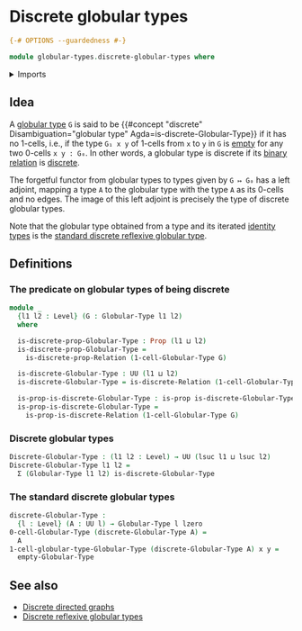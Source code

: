 # Discrete globular types

```agda
{-# OPTIONS --guardedness #-}

module globular-types.discrete-globular-types where
```

<details><summary>Imports</summary>

```agda
open import foundation.dependent-pair-types
open import foundation.discrete-binary-relations
open import foundation.propositions
open import foundation.universe-levels

open import globular-types.empty-globular-types
open import globular-types.globular-types
```

</details>

## Idea

A [globular type](globular-types.globular-types.md) `G` is said to be
{{#concept "discrete" Disambiguation="globular type" Agda=is-discrete-Globular-Type}}
if it has no 1-cells, i.e., if the type `G₁ x y` of 1-cells from `x` to `y` in
`G` is [empty](foundation.empty-types.md) for any two 0-cells `x y : G₀`. In
other words, a globular type is discrete if its
[binary relation](foundation.binary-relations.md) is
[discrete](foundation.discrete-binary-relations.md).

The forgetful functor from globular types to types given by `G ↦ G₀` has a left
adjoint, mapping a type `A` to the globular type with the type `A` as its
0-cells and no edges. The image of this left adjoint is precisely the type of
discrete globular types.

Note that the globular type obtained from a type and its iterated
[identity types](foundation-core.identity-types.md) is the
[standard discrete reflexive globular type](globular-types.discrete-reflexive-globular-types.md).

## Definitions

### The predicate on globular types of being discrete

```agda
module _
  {l1 l2 : Level} (G : Globular-Type l1 l2)
  where

  is-discrete-prop-Globular-Type : Prop (l1 ⊔ l2)
  is-discrete-prop-Globular-Type =
    is-discrete-prop-Relation (1-cell-Globular-Type G)

  is-discrete-Globular-Type : UU (l1 ⊔ l2)
  is-discrete-Globular-Type = is-discrete-Relation (1-cell-Globular-Type G)

  is-prop-is-discrete-Globular-Type : is-prop is-discrete-Globular-Type
  is-prop-is-discrete-Globular-Type =
    is-prop-is-discrete-Relation (1-cell-Globular-Type G)
```

### Discrete globular types

```agda
Discrete-Globular-Type : (l1 l2 : Level) → UU (lsuc l1 ⊔ lsuc l2)
Discrete-Globular-Type l1 l2 =
  Σ (Globular-Type l1 l2) is-discrete-Globular-Type
```

### The standard discrete globular types

```agda
discrete-Globular-Type :
  {l : Level} (A : UU l) → Globular-Type l lzero
0-cell-Globular-Type (discrete-Globular-Type A) =
  A
1-cell-globular-type-Globular-Type (discrete-Globular-Type A) x y =
  empty-Globular-Type
```

## See also

- [Discrete directed graphs](graph-theory.discrete-directed-graphs.md)
- [Discrete reflexive globular types](globular-types.discrete-reflexive-globular-types.md)
